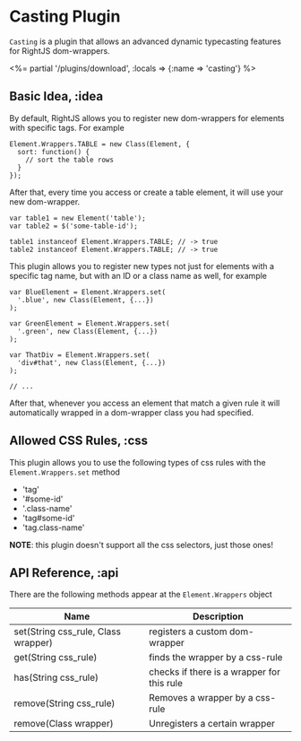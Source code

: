 # Casting Plugin

`Casting` is a plugin that allows an advanced dynamic typecasting
features for RightJS dom-wrappers.

<%= partial '/plugins/download', :locals => {:name => 'casting'} %>


## Basic Idea, :idea

By default, RightJS allows you to register new dom-wrappers for elements with
specific tags. For example

    Element.Wrappers.TABLE = new Class(Element, {
      sort: function() {
        // sort the table rows
      }
    });

After that, every time you access or create a table element, it will use your
new dom-wrapper.

    var table1 = new Element('table');
    var table2 = $('some-table-id');

    table1 instanceof Element.Wrappers.TABLE; // -> true
    table2 instanceof Element.Wrappers.TABLE; // -> true

This plugin allows you to register new types not just for elements with a
specific tag name, but with an ID or a class name as well, for example

    var BlueElement = Element.Wrappers.set(
      '.blue', new Class(Element, {...})
    );

    var GreenElement = Element.Wrappers.set(
      '.green', new Class(Element, {...})
    );

    var ThatDiv = Element.Wrappers.set(
      'div#that', new Class(Element, {...})
    );

    // ...

After that, whenever you access an element that match a given rule it will
automatically wrapped in a dom-wrapper class you had specified.



## Allowed CSS Rules, :css

This plugin allows you to use the following types of css rules with the
`Element.Wrappers.set` method

 * 'tag'
 * '#some-id'
 * '.class-name'
 * 'tag#some-id'
 * 'tag.class-name'

__NOTE__: this plugin doesn't support all the css selectors, just those ones!



## API Reference, :api

There are the following methods appear at the `Element.Wrappers` object

Name                                | Description
------------------------------------|---------------------------------
set(String css_rule, Class wrapper) | registers a custom dom-wrapper
get(String css_rule)                | finds the wrapper by a css-rule
has(String css_rule)                | checks if there is a wrapper for this rule
remove(String css_rule)             | Removes a wrapper by a css-rule
remove(Class wrapper)               | Unregisters a certain wrapper



